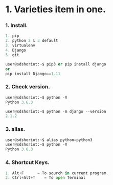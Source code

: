 # 1. Varieties item in one.

### 1. Install.
```python
1. pip
2. python 2 & 3 default 
3. virtualenv
4. Django 
5. git

user@sdshoriot:~$ pip3 or pip install django
or 
pip install Django==1.11

```

### 2. Check version.
```python
user@sdshoriot:~$ python -V
Python 3.6.3

user@sdshoriot:~$ python -m django --version
2.1.2
```

### 3. alias.
```python
user@sdshoriot:~$ alias python=python3
user@sdshoriot:~$ python -V
Python 3.6.3
```

### 4. Shortcut Keys.
```python
1. Alt+F	  = To sourch in current program.
2. Ctrl+Alt+T    = To open Terminal
```